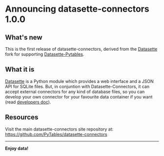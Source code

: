 # Announcing datasette-connectors 1.0.0

## What's new

This is the first release of datasette-connectors, derived from the [Datasette](https://github.com/simonw/datasette) fork for supporting [Datasette-Pytables](https://github.com/PyTables/datasette-pytables).

## What it is

[Datasette](https://github.com/simonw/datasette) is a Python module which provides a web interface and a JSON API for SQLite files. But, in conjuntion with Datasette-Connectors, it can accept external connectors for any kind of database files, so you can develop your own connector for your favourite data container if you want (read [developers doc](https://github.com/PyTables/datasette-connectors/blob/master/DEVELOPERS.md)).

## Resources

Visit the main datasette-connectors site repository at:
https://github.com/PyTables/datasette-connectors

----

  **Enjoy data!**
